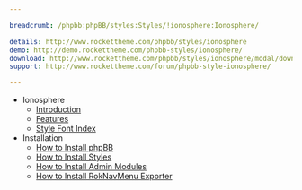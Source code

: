 ```yaml
---

breadcrumb: /phpbb:phpBB/styles:Styles/!ionosphere:Ionosphere/

details: http://www.rockettheme.com/phpbb/styles/ionosphere
demo: http://demo.rockettheme.com/phpbb-styles/ionosphere/
download: http://www.rockettheme.com/phpbb/styles/ionosphere/modal/downloads
support: http://www.rockettheme.com/forum/phpbb-style-ionosphere/

---
```


* Ionosphere
	* [Introduction](INDEX.md#introduction)
	* [Features](INDEX.md#features)
    * [Style Font Index](../../../technical_tips/general/font_index.md)
* Installation
	* [How to Install phpBB](../../start/install.md)
	* [How to Install Styles](../../start/styles.md)
	* [How to Install Admin Modules](../../start/styles.md#installing-administrative-modules)
	* [How to Install RokNavMenu Exporter](../../modules/roknavmenu.md)